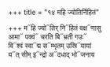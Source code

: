 +++
title = "१४ महि ज्योतिर्निहितं"

+++
म᳓हि ज्यो᳓तिर् नि᳓हितं वक्ष᳓णासु  
आमा᳓ पक्वं᳓ चरति बि᳓भ्रती गउः᳓  
वि᳓श्वं स्वा᳓द्म स᳓म्भृतम् उस्रि᳓यायां  
य᳓त् सीम् इ᳓न्द्रो अ᳓दधाद् भो᳓जनाय